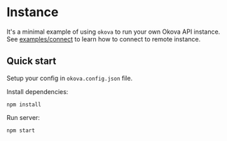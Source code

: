 # Instance

It's a minimal example of using `okova` to run your own Okova API instance. See [examples/connect](https://github.com/azot-labs/okova/tree/main/examples/connect) to learn how to connect to remote instance.

## Quick start

Setup your config in `okova.config.json` file.

Install dependencies:

```shell
npm install
```

Run server:

```shell
npm start
```
